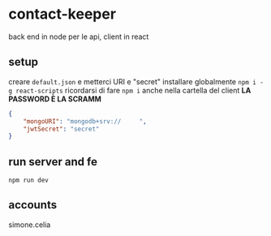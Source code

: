 # contact-keeper

back end in node per le api, client in react

## setup

creare ```default.json``` e metterci URI e "secret"
installare globalmente ```npm i -g react-scripts```
ricordarsi di fare ```npm i``` anche nella cartella del client
**LA PASSWORD È LA SCRAMM**

```json
{
    "mongoURI": "mongodb+srv://     ",
    "jwtSecret": "secret"
}
```

## run server and fe

```npm run dev```

## accounts

simone.celia

